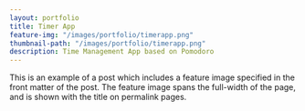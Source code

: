 ```yaml
---
layout: portfolio
title: Timer App
feature-img: "/images/portfolio/timerapp.png"
thumbnail-path: "/images/portfolio/timerapp.png"
description: Time Management App based on Pomodoro
---
```

This is an example of a post which includes a feature image specified in the front matter of the post. The feature image spans the full-width of the page, and is shown with the title on permalink pages.